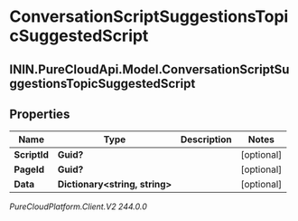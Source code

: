 # ConversationScriptSuggestionsTopicSuggestedScript

## ININ.PureCloudApi.Model.ConversationScriptSuggestionsTopicSuggestedScript

## Properties

|Name | Type | Description | Notes|
|------------ | ------------- | ------------- | -------------|
| **ScriptId** | **Guid?** |  | [optional] |
| **PageId** | **Guid?** |  | [optional] |
| **Data** | **Dictionary&lt;string, string&gt;** |  | [optional] |



_PureCloudPlatform.Client.V2 244.0.0_
